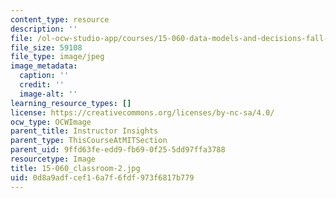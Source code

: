 ```yaml
---
content_type: resource
description: ''
file: /ol-ocw-studio-app/courses/15-060-data-models-and-decisions-fall-2014/0d8a9adfcef16a7f6fdf973f6817b779_15-060_classroom-2.jpg
file_size: 59108
file_type: image/jpeg
image_metadata:
  caption: ''
  credit: ''
  image-alt: ''
learning_resource_types: []
license: https://creativecommons.org/licenses/by-nc-sa/4.0/
ocw_type: OCWImage
parent_title: Instructor Insights
parent_type: ThisCourseAtMITSection
parent_uid: 9ffd63fe-edd9-fb69-0f25-5dd97ffa3788
resourcetype: Image
title: 15-060_classroom-2.jpg
uid: 0d8a9adf-cef1-6a7f-6fdf-973f6817b779
---
```

